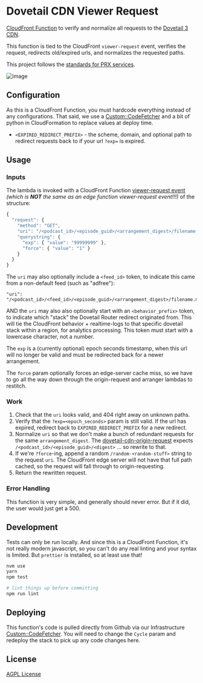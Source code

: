 # Dovetail CDN Viewer Request

[CloudFront Function](https://docs.aws.amazon.com/AmazonCloudFront/latest/DeveloperGuide/cloudfront-functions.html)
to verify and normalize all requests to the [Dovetail 3 CDN](https://github.com/PRX/Infrastructure/blob/master/cdn/dovetail3-cdn.yml).

This function is tied to the CloudFront `viewer-request` event, verifies the
request, redirects old/expired urls, and normalizes the requested paths.

This project follows the [standards for PRX services](https://github.com/PRX/docs.prx.org/blob/master/team/Project-Standards.md#services).

![image](https://user-images.githubusercontent.com/1410587/121265887-cb73eb80-c876-11eb-8cd8-7292da09208c.png)

## Configuration

As this is a CloudFront Function, you must hardcode everything instead of any
configurations. That said, we use a [Custom::CodeFetcher](https://github.com/PRX/Infrastructure/blob/master/cdn/dovetail3-cdn.yml) and a bit of python in CloudFormation to replace values at deploy time.

- `<EXPIRED_REDIRECT_PREFIX>` - the scheme, domain, and optional path to
  redirect requests back to if your url `?exp=` is expired.

## Usage

### Inputs

The lambda is invoked with a CloudFront Function [viewer-request event](https://docs.aws.amazon.com/AmazonCloudFront/latest/DeveloperGuide/functions-event-structure.html#functions-event-structure-request)
_(which is **NOT** the same as an edge function viewer-request event!!!)_ of the
structure:

```js
{
  "request": {
    "method": "GET",
    "uri": "/<podcast_id>/<episode_guid>/<arrangement_digest>/filename.mp3",
    "querystring": {
      "exp": { "value": "99999999" },
      "force": { "value": "1" }
    }
  }
}
```

The `uri` may also optionally include a `<feed_id>` token, to indicate this came
from a non-default feed (such as "adfree"):

```
"uri": "/<podcast_id>/<feed_id>/<episode_guid>/<arrangement_digest>/filename.mp3"
```

AND the `uri` may also also optionally start with an `<behavior_prefix>` token,
to indicate which "stack" the Dovetail Router redirect originated from. This
will tie the CloudFront behavior + realtime-logs to that specific dovetail
stack within a region, for analytics processing. This token must start with a
lowercase character, not a number.

The `exp` is a (currently optional) epoch seconds timestamp, when this url will
no longer be valid and must be redirected back for a newer arrangement.

The `force` param optionally forces an edge-server cache miss, so we have to go
all the way down through the origin-request and arranger lambdas to restitch.

### Work

1. Check that the `uri` looks valid, and 404 right away on unknown paths.
2. Verify that the `?exp=<epoch_seconds>` param is still valid. If the url has
   expired, redirect back to `EXPIRED_REDIRECT_PREFIX` for a new redirect.
3. Normalize `uri` so that we don't make a bunch of redundant requests for the
   same `arrangement_digest`. The [dovetail-cdn-origin-request](https://github.com/PRX/dovetail-cdn-origin-request)
   expects `/<podcast_id>/<episode_guid>/<digest>` ... so rewrite to that.
4. If we're `?force`-ing, append a random `/random-<random-stuff>` string to
   the request `uri`. The CloudFront edge server will not have that full path
   cached, so the request will fall through to origin-requesting.
5. Return the rewritten request.

### Error Handling

This function is very simple, and generally should never error. But if it did,
the user would just get a 500.

## Development

Tests can only be run locally. And since this is a CloudFront Function, it's not
really modern javascript, so you can't do any real linting and your syntax is
limited. But `prettier` is installed, so at least use that!

```sh
nvm use
yarn
npm test

# lint things up before committing
npm run lint
```

## Deploying

This function's code is pulled directly from Github via our Infrastructure
[Custom::CodeFetcher](https://github.com/PRX/Infrastructure/blob/master/cdn/dovetail3-cdn.yml).
You will need to change the `Cycle` param and redeploy the stack to pick up any
code changes here.

## License

[AGPL License](https://www.gnu.org/licenses/agpl-3.0.html)
